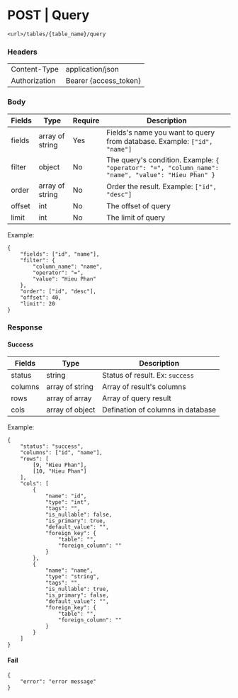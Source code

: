 #  **POST** | Query 
```
<url>/tables/{table_name}/query
```
### Headers
| | |
|--|--|
| Content-Type | application/json
| Authorization | Bearer {access_token}|
### Body
|Fields| Type | Require | Description |
|--|--|--|--|
| fields | array of string | Yes | Fields's name  you want to query from database. Example: ```["id", "name"]``` |
| filter | object | No | The query's condition. Example: ```{ "operator": "=", "column_name": "name", "value": "Hieu Phan" }``` |
| order | array of string | No | Order the result. Example: ```["id", "desc"]``` |
| offset | int | No | The offset of query |
| limit | int | No | The limit of query |

Example:
```
{
    "fields": ["id", "name"],
    "filter": {
        "column_name": "name",
        "operator": "=",
        "value": "Hieu Phan"
    },
    "order": ["id", "desc"],
    "offset": 40,
    "limit": 20
}
```

### Response
#### Success
|Fields| Type | Description |
|--|--|--|
| status | string | Status of result. Ex: ```success``` |
| columns | array of string | Array of result's columns |
| rows | array of array | Array of query result |
| cols | array of object | Defination of columns in database |

Example:
```
{
    "status": "success",
    "columns": ["id", "name"],
    "rows": [
        [9, "Hieu Phan"],
        [10, "Hieu Phan"]
    ],
    "cols": [
        {
            "name": "id",
            "type": "int",
            "tags": "",
            "is_nullable": false,
            "is_primary": true,
            "default_value": "",
            "foreign_key": {
                "table": "",
                "foreign_column": ""
            }
        },
        {
            "name": "name",
            "type": "string",
            "tags": "",
            "is_nullable": true,
            "is_primary": false,
            "default_value": "",
            "foreign_key": {
                "table": "",
                "foreign_column": ""
            }
        }
    ]
}
```
#### Fail
```
{
    "error": "error message"
}
```